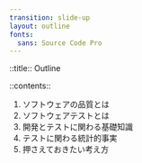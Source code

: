 ```yaml
---
transition: slide-up
layout: outline
fonts:
  sans: Source Code Pro
---
```


::title::
Outline

::contents::

1. ソフトウェアの品質とは
2. ソフトウェアテストとは
3. 開発とテストに関わる基礎知識
   <!-- 1. テストの種類
   2. V字モデル
   3. 信頼度成長曲線
   4. シフトレフト -->
4. テストに関わる統計的事実
5. 押さえておきたい考え方
